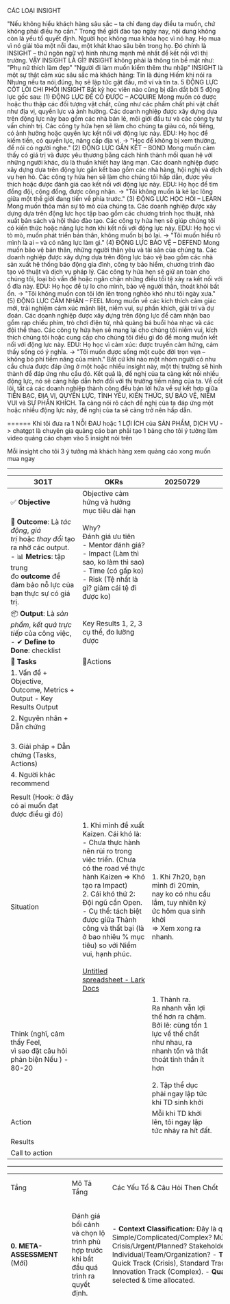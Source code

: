 
CÁC LOẠI INSIGHT

"Nếu không hiểu khách hàng sâu sắc – ta chỉ đang dạy điều ta muốn, chứ không phải điều họ cần."
Trong thế giới đào tạo ngày nay, nội dung không còn là yếu tố quyết định.
Người học không mua khóa học vì nó hay.
Họ mua vì nó giải tỏa một nỗi đau, một khát khao sâu bên trong họ.
Đó chính là INSIGHT – thứ ngôn ngữ vô hình nhưng mạnh mẽ nhất để kết nối với thị trường.
VẬY INSIGHT LÀ GÌ?
INSIGHT không phải là thông tin bề mặt như:
"Phụ nữ thích làm đẹp"
"Người đi làm muốn kiếm thêm thu nhập"
INSIGHT là một sự thật cảm xúc sâu sắc mà khách hàng:
Tin là đúng
Hiếm khi nói ra
Nhưng nếu ta nói đúng, họ sẽ lập tức gật đầu, mở ví và tin ta.
5 ĐỘNG LỰC CỐT LÕI CHI PHỐI INSIGHT
Bất kỳ học viên nào cũng bị dẫn dắt bởi 5 động lực gốc sau:
(1) ĐỘNG LỰC ĐỂ CÓ ĐƯỢC – ACQUIRE
Mong muốn có được hoặc thu thập các đối tượng vật chất, cũng như các phẩm chất phi vật chất như địa vị, quyền lực và ảnh hưởng. Các doanh nghiệp được xây dựng dựa trên động lực này bao gồm các nhà bán lẻ, môi giới đầu tư và các công ty tư vấn chính trị.
Các công ty hứa hẹn sẽ làm cho chúng ta giàu có, nổi tiếng, có ảnh hưởng hoặc quyền lực kết nối với động lực này.
EDU: Họ học để kiếm tiền, có quyền lực, nâng cấp địa vị.
→ "Học để không bị xem thường, để nói có người nghe."
(2) ĐỘNG LỰC GẮN KẾT – BOND
Mong muốn cảm thấy có giá trị và được yêu thương bằng cách hình thành mối quan hệ với những người khác, dù là thuần khiết hay lãng mạn. Các doanh nghiệp được xây dựng dựa trên động lực gắn kết bao gồm các nhà hàng, hội nghị và dịch vụ hẹn hò.
Các công ty hứa hẹn sẽ làm cho chúng tôi hấp dẫn, được yêu thích hoặc được đánh giá cao kết nối với động lực này.
EDU: Họ học để tìm đồng đội, cộng đồng, được công nhận.
→ "Tôi không muốn là kẻ lạc lõng giữa một thế giới đang tiến về phía trước."
(3) ĐỘNG LỰC HỌC HỎI – LEARN
Mong muốn thỏa mãn sự tò mò của chúng ta. Các doanh nghiệp được xây dựng dựa trên động lực học tập bao gồm các chương trình học thuật, nhà xuất bản sách và hội thảo đào tạo.
Các công ty hứa hẹn sẽ giúp chúng tôi có kiến thức hoặc năng lực hơn khi kết nối với động lực này.
EDU: Họ học vì tò mò, muốn phát triển bản thân, không muốn bị bỏ lại.
→ "Tôi muốn hiểu rõ mình là ai – và có năng lực làm gì."
(4) ĐỘNG LỰC BẢO VỆ – DEFEND
Mong muốn bảo vệ bản thân, những người thân yêu và tài sản của chúng ta. Các doanh nghiệp được xây dựng dựa trên động lực bảo vệ bao gồm các nhà sản xuất hệ thống báo động gia đình, công ty bảo hiểm, chương trình đào tạo võ thuật và dịch vụ pháp lý.
Các công ty hứa hẹn sẽ giữ an toàn cho chúng tôi, loại bỏ vấn đề hoặc ngăn chặn những điều tồi tệ xảy ra kết nối với ổ đĩa này.
EDU: Họ học để tự lo cho mình, bảo vệ người thân, thoát khỏi bất ổn.
→ "Tôi không muốn con tôi lớn lên trong nghèo khó như tôi ngày xưa."
(5) ĐỘNG LỰC CẢM NHẬN – FEEL
Mong muốn về các kích thích cảm giác mới, trải nghiệm cảm xúc mãnh liệt, niềm vui, sự phấn khích, giải trí và dự đoán. Các doanh nghiệp được xây dựng trên động lực để cảm nhận bao gồm rạp chiếu phim, trò chơi điện tử, nhà quảng bá buổi hòa nhạc và các đội thể thao.
Các công ty hứa hẹn sẽ mang lại cho chúng tôi niềm vui, kích thích chúng tôi hoặc cung cấp cho chúng tôi điều gì đó để mong muốn kết nối với động lực này.
EDU: Họ học vì cảm xúc: được truyền cảm hứng, cảm thấy sống có ý nghĩa.
→ "Tôi muốn được sống một cuộc đời trọn vẹn – không bỏ phí tiềm năng của mình."
Bất cứ khi nào một nhóm người có nhu cầu chưa được đáp ứng ở một hoặc nhiều insight này, một thị trường sẽ hình thành để đáp ứng nhu cầu đó. Kết quả là, đề nghị của ta càng kết nối nhiều động lực, nó sẽ càng hấp dẫn hơn đối với thị trường tiềm năng của ta.
Về cốt lõi, tất cả các doanh nghiệp thành công đều bán lời hứa về sự kết hợp giữa TIỀN BẠC, ĐỊA VỊ, QUYỀN LỰC, TÌNH YÊU, KIẾN THỨC, SỰ BẢO VỆ, NIỀM VUI và SỰ PHẤN KHÍCH.
Ta càng nói rõ cách đề nghị của ta đáp ứng một hoặc nhiều động lực này, đề nghị của ta sẽ càng trở nên hấp dẫn.


======
Khi tôi đưa ra 1 NỖI ĐAU hoặc 1 LỢI ÍCH của SẢN PHẨM, DỊCH VỤ -> chatgpt là chuyên gia quảng cáo bạn phải tạo 1 bảng cho tôi ý tưởng làm video quảng cáo chạm vào 5 insight nói trên

Mỗi insight cho tôi 3 ý tưởng mà khách hàng xem quảng cáo xong muốn mua ngay




---


| **3O1T**                                                                                                                                                                    | **OKRs**                                                                                                                                                                                                                                                                                                                                                                                                                                                                                                                  | 20250729                                                                                                                                                                                              |     |
| --------------------------------------------------------------------------------------------------------------------------------------------------------------------------- | ------------------------------------------------------------------------------------------------------------------------------------------------------------------------------------------------------------------------------------------------------------------------------------------------------------------------------------------------------------------------------------------------------------------------------------------------------------------------------------------------------------------------- | ----------------------------------------------------------------------------------------------------------------------------------------------------------------------------------------------------- | --- |
| ✅ **Objective**                                                                                                                                                             | Objective cảm hứng và hướng mục tiêu dài hạn                                                                                                                                                                                                                                                                                                                                                                                                                                                                              |                                                                                                                                                                                                       |     |
| 🎯 **Outcome**: Là _tác động_, _giá trị_ hoặc _thay đổi_ tạo ra nhờ các output.<br>- 📊 **Metrics**: tập trung đo **outcome** để đảm bảo nỗ lực của bạn thực sự có giá trị. | Why?<br>Đánh giá ưu tiên <br>- Mentor đánh giá? <br>- Impact (Làm thì sao, ko làm thì sao)<br>- Time (có gấp ko)<br>- Risk (Tệ nhất là gì? giảm cái tệ đi được ko)                                                                                                                                                                                                                                                                                                                                                        |                                                                                                                                                                                                       |     |
| 📦 **Output**: Là _sản phẩm_, _kết quả trực tiếp_ của công việc,<br>- ✔ **Define to Done**: checklist                                                                       | Key Results 1, 2, 3 cụ thể, đo lường được                                                                                                                                                                                                                                                                                                                                                                                                                                                                                 |                                                                                                                                                                                                       |     |
| 🧩 **Tasks**                                                                                                                                                                | 🧩Actions                                                                                                                                                                                                                                                                                                                                                                                                                                                                                                                 |                                                                                                                                                                                                       |     |
| 1. Vấn đề + Objective, Outcome, Metrics + Output - Key Results Output<br>                                                                                                   | <br>                                                                                                                                                                                                                                                                                                                                                                                                                                                                                                                      |                                                                                                                                                                                                       |     |
| 2. Nguyên nhân + Dẫn chứng<br>    <br>                                                                                                                                      |                                                                                                                                                                                                                                                                                                                                                                                                                                                                                                                           |                                                                                                                                                                                                       |     |
| 3. Giải pháp + Dẫn chứng (Tasks, Actions)                                                                                                                                   |                                                                                                                                                                                                                                                                                                                                                                                                                                                                                                                           |                                                                                                                                                                                                       |     |
| 4. Người khác recommend                                                                                                                                                     |                                                                                                                                                                                                                                                                                                                                                                                                                                                                                                                           |                                                                                                                                                                                                       |     |
|                                                                                                                                                                             |                                                                                                                                                                                                                                                                                                                                                                                                                                                                                                                           |                                                                                                                                                                                                       |     |
| Result (Hook: ở đây có ai muốn đạt được điều gì đó)                                                                                                                         |                                                                                                                                                                                                                                                                                                                                                                                                                                                                                                                           |                                                                                                                                                                                                       |     |
| Situation                                                                                                                                                                   | 1. Khi mình đề xuất Kaizen. Cái khó là: <br>- Chưa thực hành nên rủi ro trong việc triển. (Chưa có the road về thực hành Kaizen => Khó tạo ra Impact)<br>2. Cái khó thứ 2: Đội ngũ cần Open. <br>- Cụ thể: tách biệt được giữa Thành công và thất bại (là ở bao nhiêu % mục tiêu) so với Niềm vui, hạnh phúc. <br><br>[‌﻿​﻿​​​​‬‌​⁠​‬​​​​​﻿‬‍‌‬‬​​‬​‌​​​​​‬﻿​​‌​​‍﻿‍‬‌‬​﻿Untitled spreadsheet - Lark Docs](https://csg2ej4iz2hz.sg.larksuite.com/wiki/NWotwYxCyiGYs8kfivelKqUUgIf?table=tblAOat6jFwzamAK&view=vewjLSGFbM) | 1. Khi 7h20, bạn mình đi 20min, nay ko có nhu cầu lắm, tuy nhiên ký ức hôm qua sinh khởi <br>=> Xem xong ra nhanh. <br>                                                                               |     |
| Think (nghĩ, cảm thấy Feel, <br>vì sao đặt câu hỏi phản biện Nếu ) - 80-20                                                                                                  |                                                                                                                                                                                                                                                                                                                                                                                                                                                                                                                           | 1. Thành ra. <br>Ra nhanh vẫn lợi thế hơn ra chậm. Bởi lẽ: cùng tốn 1 lực về thể chất như nhau, ra nhanh tốn và thất thoát tinh thần ít hơn <br><br>2. Tập thể dục phải ngay lập tức khi TD sinh khởi |     |
| Action                                                                                                                                                                      |                                                                                                                                                                                                                                                                                                                                                                                                                                                                                                                           | Mỗi khi TD khởi lên, tôi ngay lập tức nhảy ra hít đất.                                                                                                                                                |     |
| Results                                                                                                                                                                     |                                                                                                                                                                                                                                                                                                                                                                                                                                                                                                                           |                                                                                                                                                                                                       |     |
| Call to action                                                                                                                                                              |                                                                                                                                                                                                                                                                                                                                                                                                                                                                                                                           |                                                                                                                                                                                                       |     |

---

|   |   |   |   |   |   |   |
|---|---|---|---|---|---|---|
|Tầng|Mô Tả Tầng|Các Yếu Tố & Câu Hỏi Then Chốt|Công Cụ/Framework Hỗ Trợ|Các Sai Lầm Tâm Lý, Mindset Thường Mắc|Cổng Chất Lượng|Cơ Chế Lặp Lại|
|**0. META-ASSESSMENT** (Mới)|Đánh giá bối cảnh và chọn lộ trình phù hợp trước khi bắt đầu quá trình ra quyết định.|- **Context Classification:** Đây là quyết định Simple/Complicated/Complex? Mức độ urgency: Crisis/Urgent/Planned? Stakeholder involvement: Individual/Team/Organization? - **Track Selection:** Quick Track (Crisis), Standard Track (Normal), Innovation Track (Complex). - **Quality Gate:** ✅ Track selected & time allocated.|- Cynefin Framework- Eisenhower Matrix- RACI Matrix- Time Boxing- Decision Tree- Decision Complexity Assessment Tool|- **Context Misreading:** Đánh giá sai độ phức tạp. - **Time Pressure:** Chọn track quá phức tạp. - **Over-simplification:** Đánh giá thấp độ phức tạp của vấn đề.|✅ Context classified ✅ Track selected ✅ Time allocated ✅ Stakeholder roles clarified|**Trigger:** Context mismatch → Loop back để chọn lại track **Micro-loop:** Refine context understanding **Macro-loop:** Từ Tầng 6 feedback về hiệu quả của track đã chọn|
|**1. Định Hướng & Mục Tiêu** (25%)<br><br>- THE ROAIMPORTANT IN LONG-TERM<br>    <br>- SYSTEM<br>    <br>- CONSISTENCE<br>    <br>- TIME<br>    <br>- HƯỚNG ĐI ĐÚNG, LỰA CHỌN ĐÚNG QUAN TRỌNG HƠN TỐC ĐỘ, NỖ LỰC|Tầng nền tảng xác định "TẠI SAO" và "ĐI ĐÂU" - đảm bảo mọi quyết định đều phục vụ mục tiêu lớn.|1. **IMPACT TẤM BẢN ĐỒ = Importance (I)** **Importance I = (2LifeAndLongPurpose + NotDoing + Doing) / 4** **1.1 Nhất Hướng (Life Purpose) - HƯỚNG THE ROAD:** +, Việc này có hướng tới NHẤT HƯỚNG LY THAM ĐOẠN DIỆT AN TỊNH THẮNG TRÍ GIÁC NGỘ NIẾT BÀN không. [Tâm Trí] => Do Exercise: Create Cảm Giác Nổi Trội (Tự động: Chú tâm liên tục - Buông thứ khác, Tích cực vui thoải mái) +, Có phải điểm cần đi trên THE ROAD (Tự do tài chính, sức khỏe, MQH) không? +, 10-30-50 năm sau nhìn lại có thấy hối tiếc không? +, Có vi phạm PHÁP LUẬT? - Bỏ qua thứ Lương Tâm thuần túy. Có lợi mình, lợi người, lợi thiên nhiên?<br><br>> TỰ DO TÂM TRÍ. Bonus: Tiền bạc, Mối quan hệ, Thời gian<br><br>  <br><br>> **SYSTEM + NHẤT QUÁN + TIME** **1 MŨI TÊN TRÚNG N ĐÍCH + LÀM 1 LẦN XÀI N LẦN + CHIẾN LƯỢC ĐẠI DƯƠNG XANH.** **BỀN VỮNG CÓ GIÁ TRỊ TRONG DÀI HẠN.**<br><br>**1.2 NotDoing = Impact of Not Doing (Tác động nếu không làm) (10/10 là việc quan trọng, ko làm thì hậu quả nghiêm trọng). KHÔNG LÀM THÌ SAO:**<br><br>> - Risk Not Doing? Không làm thì hệ quả gì, có đang né tránh nỗi đau không, Lặp lại lâu thì sao? - Benifit Not Doing: Không làm chẳng sao, thế thì thôi để ưu tiên cho DÀI HẠN, BỀN VỮNG, TÁI SỬ DỤNG.<br><br>  <br><br>1.3 Doing = Impact of Doing (Tác động nếu làm). LÀM THÌ SAO(Impace of Doing):<br><br>> - Benifit Doing: CHẮC QUAN TRỌNG KO, BỎ ĐI THÌ SAO, BỎ ĐI 4/5 ĐI? (Có đáng với thời gian bỏ ra ko, có đang tự tạo việc vặt ko, có đang tách ra nhiều quá không? Cộng tác tìm tướng Co-founder/Nhân bản NSKT chuyển giao/Thuê ngoài được không? Nếu buộc phải cắt giảm 4/5 khối lượng công việc thì sao?) - Risk Doing: rủi ro nếu làm?<br><br>  <br><br>1. **MENTOR:** - Mentor họ học từ N người thầy khác. MENTOR THEO CẤP SỐ MŨ N^ vô cùng. - Mentor: Kèm cặp định hướng - liên tục Kaizen: "Không biết mình ko biết" => Tự kiểm chứng 1-1, 1-2, 1-N <KHOAN VỘI TIN KHOAN VỘI BÁC BỎ - TỰ HỌC - ĐÚC KẾT - PHẢN BIỆN - ĐỘT PHÁ?><br>    <br><br>**2. Leverage: MENTOR + INVESTOR + CHIẾN LƯỢC THÔNG MINH**<br><br>- Cấp hướng đi đúng<br>    <br>- Cấp nguồn lực (Tiền, MQH, Lợi thế bất công ...)<br>    <br><br>### **CHIẾN LƯỢC X3 HIỆU SUẤT**<br><br>1. **Mũi khoan 80/20**<br>    <br>2. **Làm 1 lần xài N lần**<br>    <br>3. **1 mũi tên trúng N đích**<br>    <br>4. **Đòn bẩy con người**<br>    <br>5. **Đòn bẩy công nghệ**<br>    <br>6. **Đòn bẩy trí tuệ**<br>    <br>7. **Đòn bẩy tài chính**<br>    <br>8. **Đòn bẩy xu hướng / Đòn bẩy đám đông**<br>    <br>9. **Cho đi vô điều kiện + đòn bẩy MXH**<br>    <br>10. **Áp suất tạo kim cương** _(gồm đốt thuyền, ăn con ếch, deadline ngắn, Pomodoro, giảm 1 miếng...)_<br>    <br>11. **Cải tiến 1% mỗi ngày (Máy Kaizen)**<br>    <br>12. **Đại dương xanh (làm khác đi)**<br>    <br>13. **Môi trường mạnh hơn ý chí**<br>    <br>14. **Sản phẩm 1X → Tác phẩm 10X**<br>    <br>15. **3 nguyên tắc thực thi**<br>    <br>16. **Cá về với nước**<br>    <br>17. **Bắn đạn nhỏ >< Đốt thuyền**<br>    <br>18. **Tạo phước + Như lý tác ý**<br>    <br>19. **Mục tiêu SMART**<br>    <br><br>---<br><br>c) Urgency (U): KHẨN CẤP URGENCY, and time (10/10): Hậu quả của trì hoãn? d) Easy Score-BEFORE OKRs= (10 - RequiredResourcesEst + 10 - RISK&EXCEPTIONS_with_Contingency_Plan)/2 = [10 - TimeEst * (HR*0.7 + MR*0.3)/2 + RISK&EXCEPTIONS_with_Contingency_Plan]*Leverage Factor (Đòn bẩy thông minh: Chiến lược đại dương xanh, ngách, mentor, ...)/2 - RequiredResourcesEst: Required Resources Estimation (including Time estimation, Human Resources, Material Resources) => OPTIMIZE NGUỒN LỰC. +, Time: Framework: """ Đường găng (Critical Path Method) """ +, HR = Human Resources: MENTOR - TƯỚNG?, Đồng đội, Nhân sự kế thừa, OUTSOURCE + với: Thời gian, năng lực(kỹ năng kiến thức), năng lượng(sự thích nghi). +, MR = Material Resurces: ĐÒN BẨY TREND ĐÁM ĐÔNG, CÔNG NGHỆ, TÀI CHÍNH. Phát huy được điểm mạnh, tự do không gian, thời gian. - RISK&EXCEPTIONS_with_Contingency_Plan [10/10 khi rủi ro thấp] +, Framework: thời gian bắt đầu sớm nhất (ES), thời gian kết thúc sớm nhất (EF), thời gian bắt đầu muộn nhất (LS), thời gian kết thúc muộn nhất (LF), và thời gian dự trữ (Slack). """ Phân tích tính khả thi \| Ðiểm cộng và điểm trừ \| Phản hồi từ các bên liên quan \| Phân tích tác động của các phương án \| Ưu tiên \| Benchmarking (so sánh với chỉ số của những bên làm tốt nhất) \| Test tính khả thi \| Xác định các nút thắt \| Dự báo kết quả. """ --------------------------------------------------------------------------------------------------------------- Final Score = Mentor * 0.2 + Importance * 0.3 + Urgency * 0.3 + (Easy BEFORE OKRs) * 0.2 +, Importance = (2LifePurpose + NotDoing + Doing * Leverage) / 4) +, Easy Score BEFORE OKRs = [10 - TimeEst * (HR*0.7 + MR*0.3)/2 + RISK&EXCEPTIONS_with_Contingency_Plan]/2|- Golden Circle (Why-How-What) - Values Assessment Matrix - Long-term Vision Mapping - Purpose-Profit Matrix - Ethical Decision Framework - Strategic Alignment Check<br><br>---<br><br>---<br><br>PHỤ LỤC: CHIẾN LƯỢC X3 NĂNG SUẤT<br><br>  <br><br>  <br><br>- CHIẾN LƯỢC ĐẠI DƯƠNG XANH: LỰA CHỌN THÔNG THÁI? (Người thông minh có nhiều lựa chọn, người thông thái biết chọn cái gì ngon nhất). 7 loại thị trường mãi xanh: 1. Relationship 2. Make Money (giúp người khác kiếm gì) 3. Being Parents 4. Beauty 5. Health&Wellness 6. Personal Development 7. Tâm linh<br><br>- LỢI THẾ BẤT CÔNG: CHUYÊN MÔN + CON NGƯỜI +, Chuyên môn: GIAO CỦA NHIỀU THỨ! **AI Engineering (NLP, LLM, MLOps, System** **Desgin****, ...) + Creator - KOL Leader Community + Product & Business Model & Consulting+ Finance (Personal Finance and Investment)** +, CON NGƯỜI (SYSTEM, NHẤT QUÁN, KỶ LUẬT, NĂNG LƯỢNG, NHIỆT TÌNH, ...). - VÒNG XOÁY CON ỐC: """NGÁCH NHỎ thật nhỏ, CHỌN MŨI NHỌN, KHOAN + TẬP TRUNG CAO THÀNH SỐ 1 MASTER VÔ CÙNG XUẤT SẮC, tập trung vào những thứ LÀM 1 LẦN XÀI N LẦN + MỞ RỘNG LIÊN QUAN đến thế mạnh đang có, HỆ SINH THÁI (TẬN DỤNG SỰ TÍCH LUỸ TRƯỚC ĐÓ).""" - 1-In-60 Rule: Nếu một máy bay bay lệch khỏi đường bay dự định một độ (1°) trong khoảng cách 60 hải lý (nautical miles), thì máy bay sẽ bị lệch khoảng 1 hải lý so với vị trí dự định trên đường bay. - 1 MŨI TÊN TRÚNG N ĐÍCH, LÀM 1 LẦN XÀI N LẦN.<br><br>> - 1 MŨI TÊN N ĐÍCH ------ N ĐÍCH THEO CHIỀU SÂU - TƯ DUY MŨI KHOAN Phân biệt 1-N với 2-2(Đa Nhiệm): (đi bộ vừa được cái này vừa được cái kia) KHÁC (vừa đi bộ vừa họp) ------ N ĐÍCH THEO CHIỀU NGANG (LỰA CHỌN ĐÚNG + NỖ LỰC): (đích quan trọng nhất: Nhất Hướng. Ngoài ra các đích khác coi chừng gián tiếp đưa đến Khổ: 6 loại động lực: giỏi lên, tiền, mqh, điểm mạnh, sức khoẻ, tâm bình an, say mê, phát huy được điểm mạnh, Sự nghiệp + Tâm, Trí + Dạy con + Báo hiếu chữa lành gđ + Vợ chồng rủ vợ học cùng làm giáo dục hỗ trợ vợ + MQH tốt tam bảo có những người xem lén họ trên youtube giờ nói chuyện cùng + Giải trí + Thời gian nơi chốn được tự do thời gian nào làm cái gì với ai ở đâu tự quyết. ...), Gợi ý: 1. Đẩy giáo dục Nhất Hướng vào công việc hàng ngày. 2. Bổ sung/Dịch chuyển Business Model thông minh( cấu trúc sản phẩm mua 1 lần sang chi trả định kỳ, đổi tệp khách hàng nghèo sang giàu sang bậc cao họ ko kỳ kèo có mối quan hệ mới xịn còn nghèo mình cho đi, đổi mô hình kd hệ thống franchise licencing online tự quản xanh ngọc) + 3. Thả nhân sự vào đúng điểm mạnh, giúp họ đạt mục tiêu tổ chức vừa đạt mục tiêu cá nhân. - LÀM 1 LẦN XÀI N LẦN(quan trọng nhất trả lời Mục đích cuộc đời, đóng gói, automation 100%, thu nhập thụ động, khách hàng mua đi mua lại định kỳ, dùng lâu dài 30-40 năm, thị trường mãi xanh, ), ĐÒN BẨY THÔNG MINH(Có tự do không gian thời gian, ...) ko? LÀM 1 LẦN XÀI N LẦN, ĐÓNG GÓI CHUYỂN GIAO nhàn hơn, dễ cải tiến (công thức hoá, sơ đồ slide hoá, số hoá). ------ Rào cản: KHE HỞ THỜI GIAN, RỦI RO CÙNG LẮM THÌ, TẦM NHÌN DÀI HẠN, MENTOR CHỈ ĐIỂM CÁI MÌNH KHÔNG BIẾT. (Đóng gói HIỂU BIẾT VÔ MINH VÀ MINH, MINDSET TÂM THẾ KINH NGHIỆM THẾ GIAN, THÓI QUEN TỐT, THẦY MENTOR ĐỒNG ĐỘI MẠNH tìm 1 lần xài N lần, mô hình kinh doanh marketing truyền miệng, tuyển sinh 1 lần, AI bot đóng gói, ) ------ RÕ RÀNG SINH DỄ DÀNG (Hạn mức định mức 1 việc, Take note nhỏ gắn kết, KHÁC BIỆT VÀ NỔI TRỘI, ĐƠN GIẢN) ------ QUY TRÌNH, ĐÓNG GÓI BIẾN NHÂN SỰ PHÙ HỢP => CHUYÊN GIA NHANH HƠN (rút 2 tháng đào tạo Sales 80% xuống còn 3 ngày áp suất). ------ QUY TRÌNH việc STEP BY STEP, vào việc nhỏ và nhỏ CẢI TIẾN NHỎ LIÊN TỤC. CẢI TIẾN QUÁ TRÌNH + KẾT QUẢ đã đủ chưa? ĐO LƯỜNG như nào? ------ Phối hợp với OKRs: OKRs tổng quan truyền cảm hứng, KRs – KAs – KAss: việc lặp đi lặp lại: ĐÓNG GÓI VÀ QUY TRÌNH LẠI. ------ QUY TRÌNH HOÁ LỊCH BIỂU CÁ NHÂN LẶP ĐI LẶP LẠI??? Quy trình hoá lịch cá nhân để thực hiện mục tiêu dài hạn. ------ 6 STEPs: 1. MỤC TIÊU DÀI HẠN + 2. XẾP VIỆC CẦN LÀM, NGƯỜI PHỤ TRÁCH + 3. NOTE LƯU Ý CHIẾN THUẬT NHỎ 4. HOÀN THIỆN TRƯỚC HOÀN HẢO SAU KAIZEN LIÊN TỤC 5. NGƯỜI TRIỂN KHAI VIẾT CHÍNH, CẤP CAO CÓ THỂ KO XÀI nhằm sự ĐỘT PHÁ.|- **Né tránh PROBLEM** => Tự tẩy não mình để thèm khát CẢM GIÁC KHÓ CHỊU. - Ưa thích giải quyết vấn đề của mình và người khác, đặc biệt là VẤN ĐỀ CÀNG KHÓ CÀNG THÍCH. === - **Nghe về tư duy dài hạn nhiều mà không biết cách ứng dụng:** Là vì bạn chưa có 1 HỆ THỐNG (như hệ thống sự nghiệp Wecommit100x) or TẤM BẢN ĐỒ MAP THE ROAD X3NS - **BẪY LƯƠNG TÂM THUẦN TÚY:** +, COPY ĐÁP ÁN, BÁNH XE CÓ SẴN => THÀNH CÔNG => ĂN MỪNG VÀ GIÚP ĐỠ NGƯỜI KHÁC.|✅ Values alignment ≥ 7/10 ✅ Strategic fit confirmed ✅ Long-term impact assessed ✅ Ethical considerations addressed|Trigger**:** Values conflict detected → Loop back để tái định nghĩa mục tiêu Micro-loop: Clarify purpose within stage Macro-loop: Từ Tầng 6 feedback về strategic alignment|
|**2. Nhận Thức & Hiểu Biết** (15%)|Tầng này đảm bảo chúng ta hiểu đúng vấn đề và có đủ thông tin để quyết định.|- **Problem Definition:** Vấn đề thực sự là gì? (không phải symptom). Root cause đã được xác định chưa? - **Information Quality:** Data có đủ accurate, complete, timely không? Source có reliable không? **- Bias Check:** Có đang bị thiên vị trong việc thu thập thông tin không? - **Stakeholder Analysis:** Ai bị impact? Power-Interest level? Conflict of interest nào cần lưu ý? - **Context Understanding:** Hiểu rõ bối cảnh, ràng buộc, điều kiện.|- **5 Whys + Fishbone Diagram**<br><br>- **First Principles Thinking**<br><br>- **MECE Framework**<br><br>- **Stakeholder Power-Interest Grid**<br><br>- **Information Quality Assessment**<br><br>- **Systems Thinking Canvas**<br><br>- **Problem Statement Template**<br><br>- **Data Validation Checklist**|- **Định nghĩa sai vấn đề:** Giải quyết triệu chứng thay vì nguyên nhân gốc rễ. - **Thiếu thông tin/Thông tin sai lệch:** Quyết định dựa trên dữ liệu không đầy đủ hoặc không chính xác. - **Thiên vị xác nhận (Confirmation Bias):** Chỉ tìm kiếm thông tin xác nhận niềm tin có sẵn. - **Analysis Paralysis:** Phân tích mãi không xong.|✅ Problem statement validated by 2+ stakeholders✅ Root cause identified with confidence ≥70%✅ Key information gaps filled✅ Stakeholder analysis completed|**Trigger:** New critical info → Loop back để update understanding**Micro-loop:** Refine problem definition**Macro-loop:** Từ Tầng 3 feedback về missing information|
|**3. Sáng Tạo & Lựa Chọn** (10%)|Tầng này tạo ra và đánh giá các phương án sáng tạo và đột phá cho vấn đề phức tạp (chỉ áp dụng cho Innovation Track).|- **Divergent Thinking:** Đã tạo ra ≥5 phương án khác biệt chưa? Có phương án nào "outside the box"? - **Innovation Potential:** Có tận dụng được tech/trend mới không? Có potential tạo competitive advantage? - **Scenario Planning:** Best/Worst/Most likely scenarios? Contingency cho mỗi scenario?|- **Design Thinking Process**<br><br>- **SCAMPER Technique**<br><br>- **Brainstorming**<br><br>- **Brainwriting**<br><br>- **Mind Mapping**<br><br>- **Concept Mapping**<br><br>- **Scenario Planning Matrix**<br><br>- **Innovation Canvas**<br><br>- **Blue Ocean Strategy**<br><br>- **Jobs-to-be-Done Framework**|- **Functional Fixedness:** Kẹt trong tư duy cũ.- **Groupthink:** Tư duy đồng nhất.- **Risk Aversion:** Sợ ý tưởng táo bạo.- **Perfectionism:** Tìm kiếm giải pháp hoàn hảo thay vì good enough.|✅ Minimum 3 viable + 2 breakthrough options✅ Scenario analysis completed✅ Innovation potential assessed✅ Creative constraints identified|**Trigger:** Insufficient options → Loop back để brainstorm thêm**Micro-loop:** Expand creative thinking**Macro-loop:** Từ Tầng 4 feedback về option viability|
|**4. Đánh Giá & Phân Tích** (30%)|Tầng này đánh giá chi tiết các phương án dựa trên tiêu chí khách quan.|- **Evaluation Criteria:** Criteria có SMART và weighted không? Có cân nhắc short-term vs long-term impact?- **Quantitative Analysis:** ROI, NPV, Payback period? Risk probability × impact?- **Qualitative Assessment:** Strategic fit? Cultural fit? Implementation complexity?- **Sensitivity Analysis:** Key assumptions là gì? Nếu sai thì sao?|- **Multi-Criteria Decision Analysis (MCDA)**<br><br>- **Weighted Decision Matrix**<br><br>- **SWOT + TOWS Analysis**<br><br>- **Cost-Benefit Analysis + NPV**<br><br>- **Risk Assessment Matrix**<br><br>- **Sensitivity Analysis**<br><br>- **Monte Carlo Simulation**<br><br>- **Real Options Valuation**<br><br>- **Pugh Matrix**|- **Analysis Paralysis:** Phân tích quá chi tiết.- **Overconfidence Bias:** Quá tin vào số liệu.- **Anchoring:** Bị ảnh hưởng bởi số đầu tiên.- **Sunk Cost Fallacy:** Tiếp tục đầu tư vào phương án tệ vì đã bỏ nhiều công sức.|✅ Top 3 options scored with confidence ≥70%✅ Risk assessment completed✅ Sensitivity analysis performed✅ Evaluation criteria validated|**Trigger:** Inconsistent results → Loop back để refine analysis**Micro-loop:** Adjust scoring criteria**Macro-loop:** Từ Tầng 5 feedback về analysis quality|
|**5. Quyết Định & Cam Kết** (10%)|Tầng này đưa ra quyết định cuối cùng và cam kết thực hiện.|- **Decision Selection:** Option nào có highest weighted score? Có pass "gut check" không?- **Commitment Building:** Stakeholders có buy-in không? Resources đã được secured chưa?- **Risk Mitigation:** Contingency plans cho top 3 risks? Exit criteria đã được define chưa?- **Communication Plan:** Ai cần biết gì, khi nào?|- **DECIDE Model**<br><br>- **DACI Framework**<br><br>- **RAPID**<br><br>- **Consensus Building Techniques**<br><br>- **Commitment Escalation Check**<br><br>- **Decision Documentation Template**<br><br>- **Stakeholder Communication Plan**|- **Decision Fatigue:** Mệt mỏi do quá nhiều quyết định.- **Loss Aversion:** Sợ mất hơn muốn được.- **Framing Effect:** Bị ảnh hưởng cách trình bày.- **Groupthink:** Quyết định theo nhóm mà không suy nghĩ độc lập.|✅ Decision documented + stakeholder sign-off✅ Contingency plans prepared✅ Communication plan executed✅ Commitment level ≥ 80%|**Trigger:** Low commitment → Loop back để reassess options**Micro-loop:** Build stronger commitment**Macro-loop:** Từ Tầng 6 feedback về decision quality|
|**6. Thực Thi & Cải Tiến** (10%)|Tầng này đảm bảo quyết định được thực hiện hiệu quả và liên tục cải tiến.|- **Execution Planning:** Action plan có đủ chi tiết không? Dependencies đã được map chưa? **- Progress** **Monitoring:** Leading vs lagging indicators? Frequency review phù hợp không? - **Adaptation Capability:** Trigger points để pivot? Learning loops có hoạt động không? - **Success Measurement:** KPIs có align với original goals không? ROI actual vs projected?|- PDCA Cycle- OKRs + KPI Dashboard - Agile/Scrum Methodology - Gantt Chart + Critical Path - Kanban Board - After Action Review (AAR)- Kaizen Continuous Improvement- Lean Startup (Build-Measure-Learn)- Change Management Framework|- **Implementation Drift:** Lệch khỏi plan ban đầu.- **Resource Depletion:** Cạn kiệt giữa chừng.- **Learning Inertia:** Không học từ experience.- **Success Complacency:** Hài lòng với thành công nhỏ, không cải tiến tiếp.|✅ 30-60-90 day milestones achieved✅ Learning loops established✅ Success metrics tracked✅ Improvement opportunities identified|**Trigger:** Implementation issues → Loop back để adjust plan**Micro-loop:** Continuous improvement within execution**Macro-loop:** Learning feedback to all previous stages|


---
 # Áp dụng: 
| Tầng                             | Ứng Dụng vào TD                                                                                          | Gợi Ý Phản Ứng Hệ Thống                                                                                                        |
| -------------------------------- | -------------------------------------------------------------------------------------------------------- | ------------------------------------------------------------------------------------------------------------------------------ |
| **Tầng 0 – Meta-Assessment**     | Phân loại tình huống TD là gì? Sinh lý, cảm xúc, tâm linh, mất phương hướng...?                          | → Nhận dạng bối cảnh: **TD do buồn chán khác với TD do stress, khác với TD do "chán delay" khi đang làm việc khó**.            |
| **Tầng 1 – Định hướng**          | Vì sao mình cần làm chủ TD? Không phải cấm TD, mà làm chủ nó.                                            | → Ví dụ định hướng: _“Giữ năng lượng tỉnh thức để build công việc trọng tâm / rèn thân thể / kết nối sâu hơn với người thật.”_ |
| **Tầng 2 – Nhận thức**           | Nhận diện Trigger (gợi ý, hình ảnh, cảm giác cơ thể, thời gian trong ngày) và Pattern (cách TD lặp lại). | → Tracking bằng bảng thời gian: thời điểm nào dễ TD nhất? Lý do xuất hiện là gì? Có pattern sinh học nào?                      |
| **Tầng 3 – Sáng tạo**            | Tạo các **phản xạ thay thế ngay lập tức** khi trigger xuất hiện.                                         | → Nhảy hít đất ngay lập tức như bạn nói. Hoặc: đi tắm lạnh, plank 1 phút, đi bộ 100 bước, gọi điện cho ai đó...                |
| **Tầng 4 – Đánh giá**            | So sánh các chiến lược kiểm soát TD: ép nén, thay thế, transmute, mindful, dual-control…                 | → Bạn có thể chấm điểm từng chiến lược: hiệu quả tức thì, lâu dài, ảnh hưởng đến tâm lý, khả năng kéo dài hành trình không TD. |
| **Tầng 5 – Cam kết**             | Chốt chiến lược cá nhân: “Nếu xuất hiện urge → lập tức hành động phản xạ A.”                             | → Ví dụ: "Mỗi khi cảm thấy urge trong < 3s, lập tức plank/hít đất/đi tắm lạnh trước khi não bắt đầu diễn kịch."                |
| **Tầng 6 – Thực thi & cải tiến** | Lập hệ thống phản hồi: sau 1 tuần → review tần suất TD, hiệu quả phương pháp, điều chỉnh.                | → Dùng **habit tracker** hoặc viết journal 3 dòng mỗi ngày: **urge xuất hiện? → mình đã làm gì? → kết quả ra sao?**            |


|**Tầng**|**Mô tả / Ý nghĩa chính**|**Ứng dụng cụ thể cho mục tiêu “Bỏ thủ dâm”**|
|---|---|---|
|**0. META-ASSESSMENT (Mới)**|Nhận diện đúng loại vấn đề, bối cảnh, chọn track phù hợp|- Đây là vấn đề **nghiện dopamine** (tâm lý, sinh lý, hệ thần kinh). - Không chỉ là thói quen, mà là **xung đột giữa bản năng & bản ngã phát triển**.- Cần **track “chuyển hóa năng lượng”**, không chỉ “cai nghiện”.|
|**1. Định Hướng & Mục Tiêu (25%)**|Xác định mục tiêu dài hạn, định nghĩa đúng vấn đề gốc|- **THE ROAD IMPORTANT IN LONG-TERM**: Trở thành người tự chủ, dồn năng lượng vào sáng tạo/sự nghiệp.- **SYSTEM**: Thiết lập hệ thống chống tái nghiện & thay thế hành vi.- **CONSISTENCE**: Tập trung xây sự bền vững, không theo cảm hứng.- **TIME**: Tối thiểu 90 ngày streak, hướng tới kiểm soát suốt đời.- **ĐÚNG HƠN NHANH**: Tập trung xây nền vững, không nôn nóng ép bản thân.- Viết rõ: “Vì sao mình muốn bỏ thủ dâm?”|
|**2. Nhận Thức & Hiểu Biết (15%)**|Hiểu đúng về sinh lý, tâm lý, hệ thần kinh; nhận diện trigger|- Học về dopamine, vòng lặp nghiện, năng lượng dục (sexual energy).- Nhận diện các **trigger cá nhân**: stress, buồn, điện thoại lúc khuya, cô đơn…- Hiểu được hành vi thủ dâm không phải bản chất xấu, mà là phản ứng chưa tối ưu của cơ thể.- Nhận ra lợi ích ảo vs. chi phí thật.|
|**3. Sáng Tạo & Lựa Chọn (10%)**|Tìm ra giải pháp phù hợp với bản thân thay vì chỉ “cấm đoán”|- Thay vì cố “chịu đựng” → tạo **hệ thống thay thế tích cực**:→ viết, tập thể dục, tắm lạnh, gọi điện bạn thân, sáng tạo nội dung, đi bộ nhanh- Cách reward bản thân lành mạnh (nâng cấp bản thân, phần thưởng...)- Cân nhắc xây game NoFap cá nhân hóa: level, điểm, thưởng|
|**4. Đánh Giá & Phân Tích (30%)**|Phân tích hiệu quả hệ thống, đo lường tiến triển|- Ghi log từng ngày: khi nào có ham muốn – phản ứng thế nào?- Đánh giá: hoạt động thay thế nào hiệu quả nhất?- Đo chỉ số: mood, năng lượng, sự tập trung, số giờ deep work, số lần relapse- So sánh hiệu quả giữa “tránh xa” vs “chuyển hóa”|
|**5. Quyết Định & Cam Kết (10%)**|Chốt cam kết cá nhân rõ ràng, tuyên bố / nghi thức|- Viết lời cam kết bỏ 90 ngày – ký tên – in ra / đọc lớn mỗi sáng- Tìm **Accountability partner** hoặc công khai streak (nếu phù hợp)- Gắn hành vi với bản sắc: “Tôi là người kiểm soát được dục vọng & dùng nó để xây sự nghiệp”|
|**6. Thực Thi & Cải Tiến (10%)**|Làm thật, theo dõi, phản hồi nhanh|- Sử dụng habit tracker hoặc Notion/Streaks App- Mỗi tuần review: có gì hiệu quả? Trigger mới? Bẫy mới?- Cải tiến hệ thống dựa trên feedback: thay đổi hoạt động thay thế nếu nhàm chán- Kỷ luật giờ ngủ / ăn / workout như một phần cấu trúc bảo vệ bản thân|